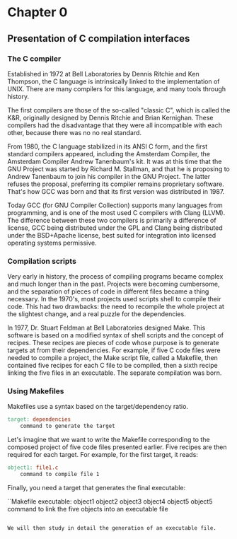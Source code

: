 # Chapter 0
## Presentation of C compilation interfaces


### The C compiler

Established in 1972 at Bell Laboratories by Dennis Ritchie and Ken Thompson,
the C language is intrinsically linked to the implementation of UNIX.
There are many compilers for this language, and many tools through
history. 

The first compilers are those of the so-called "classic C", which is called the 
K&R, originally designed by Dennis Ritchie and Brian Kernighan. These compilers 
had the disadvantage that they were all incompatible with each other, because 
there was no no real standard. 

From 1980, the C language stabilized in its ANSI C form, and the first 
standard compilers appeared, including the Amsterdam Compiler, the Amsterdam 
Compiler Andrew Tanenbaum's kit. It was at this time that the GNU Project was 
started by Richard M. Stallman, and that he is proposing to Andrew Tanenbaum to 
join his compiler in the GNU Project. The latter refuses the proposal, 
preferring its compiler remains proprietary software. That's how GCC was born 
and that its first version was distributed in 1987.

Today GCC (for GNU Compiler Collection) supports many languages from 
programming, and is one of the most used C compilers with Clang (LLVM). The 
difference between these two compilers is primarily a difference of license, 
GCC being distributed under the GPL and Clang being distributed under the 
BSD+Apache license, best suited for integration into licensed operating systems 
permissive.

### Compilation scripts

Very early in history, the process of compiling programs became complex and 
much longer than in the past. Projects were becoming cumbersome, and the 
separation of pieces of code in different files became a thing necessary. 
In the 1970's, most projects used scripts shell to compile their code. This had 
two drawbacks: the need to recompile the whole project at the slightest change, 
and a real puzzle for the dependencies. 

In 1977, Dr. Stuart Feldman at Bell Laboratories designed Make. This software is
based on a modified syntax of shell scripts and the concept of recipes. These
recipes are pieces of code whose purpose is to generate targets at from their 
dependencies. For example, if five C code files were needed to compile a 
project, the Make script file, called a Makefile, then contained five recipes 
for each C file to be compiled, then a sixth recipe linking the five files in an
executable. The separate compilation was born. 

### Using Makefiles

Makefiles use a syntax based on the target/dependency ratio.

```Makefile
target: dependencies
    command to generate the target

```

Let's imagine that we want to write the Makefile corresponding to the composed 
project of five code files presented earlier. Five recipes are then required 
for each target. For example, for the first target, it reads: 

```Makefile
object1: file1.c
    command to compile file 1 
```

Finally, you need a target that generates the final executable:

``Makefile
executable: object1 object2 object3 object4 object5 object5
    command to link the five objects into an executable file
```

We will then study in detail the generation of an executable file.
